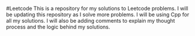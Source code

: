 #Leetcode
This is a repository for my solutions to Leetcode problems. I will be updating this repository as I solve more problems. I will be using Cpp for all my solutions. I will also be adding comments to explain my thought process and the logic behind my solutions.